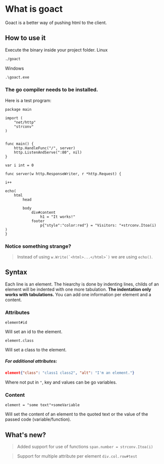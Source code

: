 # What is goact
Goact is a better way of pushing html to the client.

## How to use it

Execute the binary inside your project folder.
Linux
```bash
./goact
```
Windows
```cmd
.\goact.exe
```
### The go compiler needs to be installed.


Here is a test program:

```golang
package main

import (
	"net/http"
	"strconv"
)


func main() {
	http.HandleFunc("/", server)
	http.ListenAndServe(":80", nil)
}

var i int = 0

func server(w http.ResponseWriter, r *http.Request) {

i++

echo(
    html
        head
	
    	body
            div#content
                h1 = "It works!"
            footer
                p{"style":"color:red"} = "Visitors: "+strconv.Itoa(i)
)
}
```

### Notice something strange?
> Instead of using ``w.Write(`<html>...</html>`)`` we are using ``echo()``.

## Syntax
Each line is an element. The hiearchy is done by indenting lines, childs of an element will be indented with one more tabulation.
__The indentation only works with tabulations.__
You can add one information per element and a content.

### Attributes

```
element#id
```
Will set an id to the element.

```
element.class
```
Will set a class to the element.

##### For additional attributes:
```json
element{"class": "class1 class2", "alt": "I'm an element."}
``` 
Where not put in `"`, key and values can be go variables.

### Content
```golang
element = "some text"+someVariable
```
Will set the content of an element to the quoted text or the value of the passed code (variable/function).

## What's new?

>Added support for use of functions
``span.number = strconv.Itoa(i)``

>Support for multiple attribute per element 
``div.col.row#test``